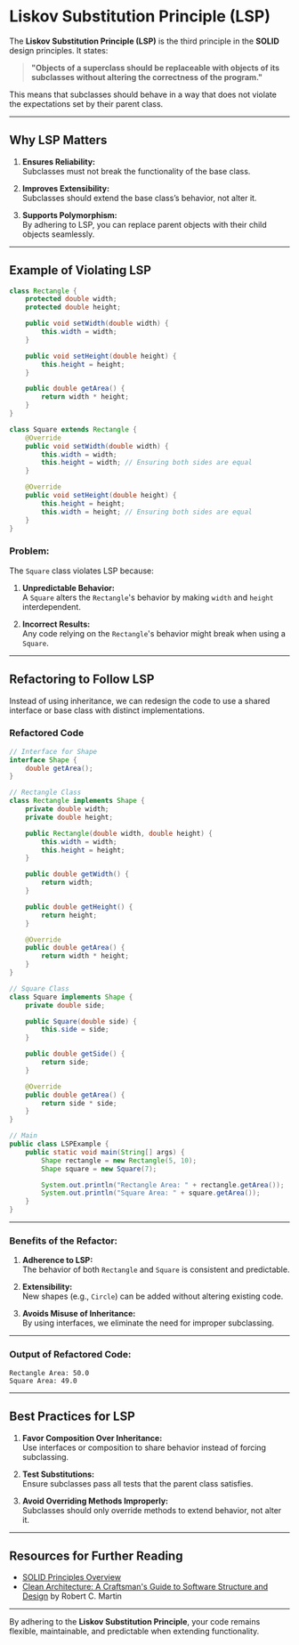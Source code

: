 
# Liskov Substitution Principle (LSP)

The **Liskov Substitution Principle (LSP)** is the third principle in the **SOLID** design principles. It states:  

> **"Objects of a superclass should be replaceable with objects of its subclasses without altering the correctness of the program."**

This means that subclasses should behave in a way that does not violate the expectations set by their parent class.

---

## Why LSP Matters

1. **Ensures Reliability:**  
   Subclasses must not break the functionality of the base class.  

2. **Improves Extensibility:**  
   Subclasses should extend the base class’s behavior, not alter it.  

3. **Supports Polymorphism:**  
   By adhering to LSP, you can replace parent objects with their child objects seamlessly.

---

## Example of Violating LSP

```java
class Rectangle {
    protected double width;
    protected double height;

    public void setWidth(double width) {
        this.width = width;
    }

    public void setHeight(double height) {
        this.height = height;
    }

    public double getArea() {
        return width * height;
    }
}

class Square extends Rectangle {
    @Override
    public void setWidth(double width) {
        this.width = width;
        this.height = width; // Ensuring both sides are equal
    }

    @Override
    public void setHeight(double height) {
        this.height = height;
        this.width = height; // Ensuring both sides are equal
    }
}
```

### Problem:

The `Square` class violates LSP because:  
1. **Unpredictable Behavior:**  
   A `Square` alters the `Rectangle`'s behavior by making `width` and `height` interdependent.  

2. **Incorrect Results:**  
   Any code relying on the `Rectangle`'s behavior might break when using a `Square`.

---

## Refactoring to Follow LSP

Instead of using inheritance, we can redesign the code to use a shared interface or base class with distinct implementations.

### Refactored Code

```java
// Interface for Shape
interface Shape {
    double getArea();
}

// Rectangle Class
class Rectangle implements Shape {
    private double width;
    private double height;

    public Rectangle(double width, double height) {
        this.width = width;
        this.height = height;
    }

    public double getWidth() {
        return width;
    }

    public double getHeight() {
        return height;
    }

    @Override
    public double getArea() {
        return width * height;
    }
}

// Square Class
class Square implements Shape {
    private double side;

    public Square(double side) {
        this.side = side;
    }

    public double getSide() {
        return side;
    }

    @Override
    public double getArea() {
        return side * side;
    }
}

// Main
public class LSPExample {
    public static void main(String[] args) {
        Shape rectangle = new Rectangle(5, 10);
        Shape square = new Square(7);

        System.out.println("Rectangle Area: " + rectangle.getArea());
        System.out.println("Square Area: " + square.getArea());
    }
}
```

---

### Benefits of the Refactor:

1. **Adherence to LSP:**  
   The behavior of both `Rectangle` and `Square` is consistent and predictable.  

2. **Extensibility:**  
   New shapes (e.g., `Circle`) can be added without altering existing code.  

3. **Avoids Misuse of Inheritance:**  
   By using interfaces, we eliminate the need for improper subclassing.  

---

### Output of Refactored Code:

```
Rectangle Area: 50.0
Square Area: 49.0
```

---

## Best Practices for LSP

1. **Favor Composition Over Inheritance:**  
   Use interfaces or composition to share behavior instead of forcing subclassing.  

2. **Test Substitutions:**  
   Ensure subclasses pass all tests that the parent class satisfies.  

3. **Avoid Overriding Methods Improperly:**  
   Subclasses should only override methods to extend behavior, not alter it.  

---

## Resources for Further Reading

- [SOLID Principles Overview](https://en.wikipedia.org/wiki/SOLID)
- [Clean Architecture: A Craftsman's Guide to Software Structure and Design](https://www.goodreads.com/book/show/18043011-clean-architecture) by Robert C. Martin  

---

By adhering to the **Liskov Substitution Principle**, your code remains flexible, maintainable, and predictable when extending functionality.
